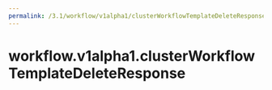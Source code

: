 ```yaml
---
permalink: /3.1/workflow/v1alpha1/clusterWorkflowTemplateDeleteResponse/
---
```


# workflow.v1alpha1.clusterWorkflowTemplateDeleteResponse

